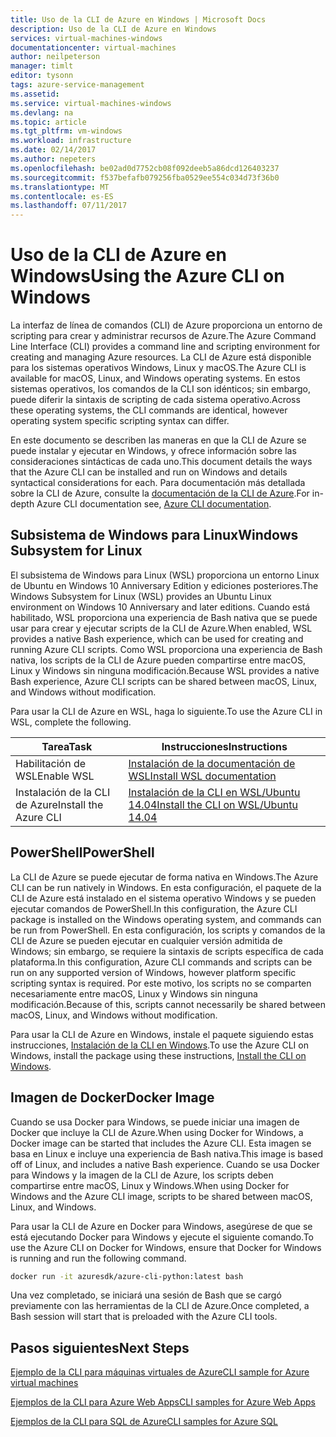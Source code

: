 ```yaml
---
title: Uso de la CLI de Azure en Windows | Microsoft Docs
description: Uso de la CLI de Azure en Windows
services: virtual-machines-windows
documentationcenter: virtual-machines
author: neilpeterson
manager: timlt
editor: tysonn
tags: azure-service-management
ms.assetid: 
ms.service: virtual-machines-windows
ms.devlang: na
ms.topic: article
ms.tgt_pltfrm: vm-windows
ms.workload: infrastructure
ms.date: 02/14/2017
ms.author: nepeters
ms.openlocfilehash: be02ad0d7752cb08f092deeb5a86dcd126403237
ms.sourcegitcommit: f537befafb079256fba0529ee554c034d73f36b0
ms.translationtype: MT
ms.contentlocale: es-ES
ms.lasthandoff: 07/11/2017
---
```

# <a name="using-the-azure-cli-on-windows"></a><span data-ttu-id="dbe0b-103">Uso de la CLI de Azure en Windows</span><span class="sxs-lookup"><span data-stu-id="dbe0b-103">Using the Azure CLI on Windows</span></span>

<span data-ttu-id="dbe0b-104">La interfaz de línea de comandos (CLI) de Azure proporciona un entorno de scripting para crear y administrar recursos de Azure.</span><span class="sxs-lookup"><span data-stu-id="dbe0b-104">The Azure Command Line Interface (CLI) provides a command line and scripting environment for creating and managing Azure resources.</span></span> <span data-ttu-id="dbe0b-105">La CLI de Azure está disponible para los sistemas operativos Windows, Linux y macOS.</span><span class="sxs-lookup"><span data-stu-id="dbe0b-105">The Azure CLI is available for macOS, Linux, and Windows operating systems.</span></span> <span data-ttu-id="dbe0b-106">En estos sistemas operativos, los comandos de la CLI son idénticos; sin embargo, puede diferir la sintaxis de scripting de cada sistema operativo.</span><span class="sxs-lookup"><span data-stu-id="dbe0b-106">Across these operating systems, the CLI commands are identical, however operating system specific scripting syntax can differ.</span></span>

<span data-ttu-id="dbe0b-107">En este documento se describen las maneras en que la CLI de Azure se puede instalar y ejecutar en Windows, y ofrece información sobre las consideraciones sintácticas de cada uno.</span><span class="sxs-lookup"><span data-stu-id="dbe0b-107">This document details the ways that the Azure CLI can be installed and run on Windows and details syntactical considerations for each.</span></span> <span data-ttu-id="dbe0b-108">Para documentación más detallada sobre la CLI de Azure, consulte la [documentación de la CLI de Azure]( https://docs.microsoft.com/en-us/cli/azure/overview).</span><span class="sxs-lookup"><span data-stu-id="dbe0b-108">For in-depth Azure CLI documentation see, [Azure CLI documentation]( https://docs.microsoft.com/en-us/cli/azure/overview).</span></span>

## <a name="windows-subsystem-for-linux"></a><span data-ttu-id="dbe0b-109">Subsistema de Windows para Linux</span><span class="sxs-lookup"><span data-stu-id="dbe0b-109">Windows Subsystem for Linux</span></span>

<span data-ttu-id="dbe0b-110">El subsistema de Windows para Linux (WSL) proporciona un entorno Linux de Ubuntu en Windows 10 Anniversary Edition y ediciones posteriores.</span><span class="sxs-lookup"><span data-stu-id="dbe0b-110">The Windows Subsystem for Linux (WSL) provides an Ubuntu Linux environment on Windows 10 Anniversary and later editions.</span></span> <span data-ttu-id="dbe0b-111">Cuando está habilitado, WSL proporciona una experiencia de Bash nativa que se puede usar para crear y ejecutar scripts de la CLI de Azure.</span><span class="sxs-lookup"><span data-stu-id="dbe0b-111">When enabled, WSL provides a native Bash experience, which can be used for creating and running Azure CLI scripts.</span></span> <span data-ttu-id="dbe0b-112">Como WSL proporciona una experiencia de Bash nativa, los scripts de la CLI de Azure pueden compartirse entre macOS, Linux y Windows sin ninguna modificación.</span><span class="sxs-lookup"><span data-stu-id="dbe0b-112">Because WSL provides a native Bash experience, Azure CLI scripts can be shared between macOS, Linux, and Windows without modification.</span></span>

<span data-ttu-id="dbe0b-113">Para usar la CLI de Azure en WSL, haga lo siguiente.</span><span class="sxs-lookup"><span data-stu-id="dbe0b-113">To use the Azure CLI in WSL, complete the following.</span></span>

|<span data-ttu-id="dbe0b-114">Tarea</span><span class="sxs-lookup"><span data-stu-id="dbe0b-114">Task</span></span> | <span data-ttu-id="dbe0b-115">Instrucciones</span><span class="sxs-lookup"><span data-stu-id="dbe0b-115">Instructions</span></span> |
|---|---|
| <span data-ttu-id="dbe0b-116">Habilitación de WSL</span><span class="sxs-lookup"><span data-stu-id="dbe0b-116">Enable WSL</span></span> | [<span data-ttu-id="dbe0b-117">Instalación de la documentación de WSL</span><span class="sxs-lookup"><span data-stu-id="dbe0b-117">Install WSL documentation </span></span>](https://msdn.microsoft.com/en-us/commandline/wsl/install_guide) |
| <span data-ttu-id="dbe0b-118">Instalación de la CLI de Azure</span><span class="sxs-lookup"><span data-stu-id="dbe0b-118">Install the Azure CLI</span></span> |[<span data-ttu-id="dbe0b-119">Instalación de la CLI en WSL/Ubuntu 14.04</span><span class="sxs-lookup"><span data-stu-id="dbe0b-119">Install the CLI on WSL/Ubuntu 14.04</span></span>](https://docs.microsoft.com/en-us/cli/azure/install-az-cli2#ubuntu)|

## <a name="powershell"></a><span data-ttu-id="dbe0b-120">PowerShell</span><span class="sxs-lookup"><span data-stu-id="dbe0b-120">PowerShell</span></span>

<span data-ttu-id="dbe0b-121">La CLI de Azure se puede ejecutar de forma nativa en Windows.</span><span class="sxs-lookup"><span data-stu-id="dbe0b-121">The Azure CLI can be run natively in Windows.</span></span> <span data-ttu-id="dbe0b-122">En esta configuración, el paquete de la CLI de Azure está instalado en el sistema operativo Windows y se pueden ejecutar comandos de PowerShell.</span><span class="sxs-lookup"><span data-stu-id="dbe0b-122">In this configuration, the Azure CLI package is installed on the Windows operating system, and commands can be run from PowerShell.</span></span> <span data-ttu-id="dbe0b-123">En esta configuración, los scripts y comandos de la CLI de Azure se pueden ejecutar en cualquier versión admitida de Windows; sin embargo, se requiere la sintaxis de scripts específica de cada plataforma.</span><span class="sxs-lookup"><span data-stu-id="dbe0b-123">In this configuration, Azure CLI commands and scripts can be run on any supported version of Windows, however platform specific scripting syntax is required.</span></span> <span data-ttu-id="dbe0b-124">Por este motivo, los scripts no se comparten necesariamente entre macOS, Linux y Windows sin ninguna modificación.</span><span class="sxs-lookup"><span data-stu-id="dbe0b-124">Because of this, scripts cannot necessarily be shared between macOS, Linux, and Windows without modification.</span></span>

<span data-ttu-id="dbe0b-125">Para usar la CLI de Azure en Windows, instale el paquete siguiendo estas instrucciones, [Instalación de la CLI en Windows](https://docs.microsoft.com/en-us/cli/azure/install-az-cli2#windows).</span><span class="sxs-lookup"><span data-stu-id="dbe0b-125">To use the Azure CLI on Windows, install the package using these instructions, [Install the CLI on Windows](https://docs.microsoft.com/en-us/cli/azure/install-az-cli2#windows).</span></span>

## <a name="docker-image"></a><span data-ttu-id="dbe0b-126">Imagen de Docker</span><span class="sxs-lookup"><span data-stu-id="dbe0b-126">Docker Image</span></span>

<span data-ttu-id="dbe0b-127">Cuando se usa Docker para Windows, se puede iniciar una imagen de Docker que incluye la CLI de Azure.</span><span class="sxs-lookup"><span data-stu-id="dbe0b-127">When using Docker for Windows, a Docker image can be started that includes the Azure CLI.</span></span> <span data-ttu-id="dbe0b-128">Esta imagen se basa en Linux e incluye una experiencia de Bash nativa.</span><span class="sxs-lookup"><span data-stu-id="dbe0b-128">This image is based off of Linux, and includes a native Bash experience.</span></span>  <span data-ttu-id="dbe0b-129">Cuando se usa Docker para Windows y la imagen de la CLI de Azure, los scripts deben compartirse entre macOS, Linux y Windows.</span><span class="sxs-lookup"><span data-stu-id="dbe0b-129">When using Docker for Windows and the Azure CLI image, scripts to be shared between macOS, Linux, and Windows.</span></span> 

<span data-ttu-id="dbe0b-130">Para usar la CLI de Azure en Docker para Windows, asegúrese de que se está ejecutando Docker para Windows y ejecute el siguiente comando.</span><span class="sxs-lookup"><span data-stu-id="dbe0b-130">To use the Azure CLI on Docker for Windows, ensure that Docker for Windows is running and run the following command.</span></span>

```bash
docker run -it azuresdk/azure-cli-python:latest bash
```

<span data-ttu-id="dbe0b-131">Una vez completado, se iniciará una sesión de Bash que se cargó previamente con las herramientas de la CLI de Azure.</span><span class="sxs-lookup"><span data-stu-id="dbe0b-131">Once completed, a Bash session will start that is preloaded with the Azure CLI tools.</span></span>

## <a name="next-steps"></a><span data-ttu-id="dbe0b-132">Pasos siguientes</span><span class="sxs-lookup"><span data-stu-id="dbe0b-132">Next Steps</span></span>

[<span data-ttu-id="dbe0b-133">Ejemplo de la CLI para máquinas virtuales de Azure</span><span class="sxs-lookup"><span data-stu-id="dbe0b-133">CLI sample for Azure virtual machines</span></span>](../linux/cli-samples.md?toc=%2fazure%2fvirtual-machines%2flinux%2ftoc.json)

[<span data-ttu-id="dbe0b-134">Ejemplos de la CLI para Azure Web Apps</span><span class="sxs-lookup"><span data-stu-id="dbe0b-134">CLI samples for Azure Web Apps</span></span>](../../app-service-web/app-service-cli-samples.md)

[<span data-ttu-id="dbe0b-135">Ejemplos de la CLI para SQL de Azure</span><span class="sxs-lookup"><span data-stu-id="dbe0b-135">CLI samples for Azure SQL</span></span>](../../sql-database/sql-database-cli-samples.md)
